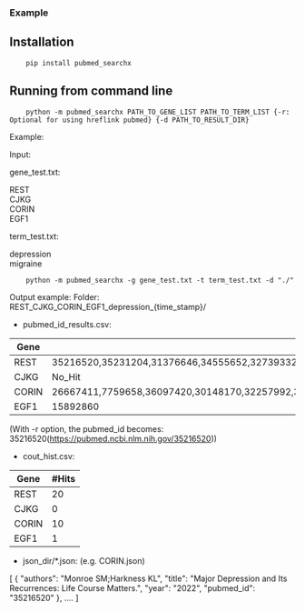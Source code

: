 ### Example

## Installation
```shell
    pip install pubmed_searchx     
```
## Running from command line
```shell
    python -m pubmed_searchx PATH_TO_GENE_LIST PATH_TO_TERM_LIST {-r: Optional for using hreflink pubmed} {-d PATH_TO_RESULT_DIR}  
```
Example:

Input:

gene_test.txt:

REST\
CJKG\
CORIN\
EGF1

term_test.txt:

depression\
migraine

```shell
    python -m pubmed_searchx -g gene_test.txt -t term_test.txt -d "./"
```

Output example:
Folder:
REST_CJKG_CORIN_EGF1_depression_{time_stamp}/
- pubmed_id_results.csv:

| Gene        | Pubmed_Ids                                                                                                                                                                           |
| ----------- |--------------------------------------------------------------------------------------------------------------------------------------------------------------------------------------|
| REST      | 35216520,35231204,31376646,34555652,32739332,34388482,35522984,34709765,25785575,30761967,23856279,28488270,30979801,17653294,30962366,24256499,15167093,27185312,21677641,24313703  |
| CJKG   | No_Hit                                                                                                                                                                               |
| CORIN | 26667411,7759658,36097420,30148170,32257992,37895290,7798487,2766190,1825625,3383412                                                                                                 |
| EGF1 | 15892860                                                                                                                                                                             |

(With -r option, the pubmed_id becomes: 35216520(https://pubmed.ncbi.nlm.nih.gov/35216520))

- cout_hist.csv:

| Gene	| #Hits |
|-------|-------|
| REST | 20 |
|CJKG | 0 |
|CORIN | 10 |
|EGF1 | 1 |

- json_dir/*.json: (e.g. CORIN.json)

[
  {
    "authors": "Monroe SM;Harkness KL",
    "title": "Major Depression and Its Recurrences: Life Course Matters.",
    "year": "2022",
    "pubmed_id": "35216520"
  },
....
]

